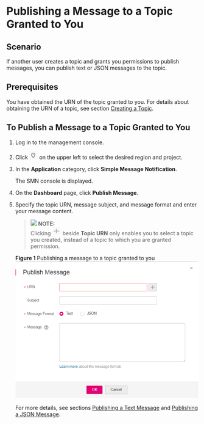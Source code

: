 # Publishing a Message to a Topic Granted to You<a name="smn_ug_47000"></a>

## Scenario<a name="section41413242193621"></a>

If another user creates a topic and grants you permissions to publish messages, you can publish text or JSON messages to the topic.

## Prerequisites<a name="section52430133194758"></a>

You have obtained the URN of the topic granted to you. For details about obtaining the URN of a topic, see section  [Creating a Topic](creating-a-topic.md).

## To Publish a Message to a Topic Granted to You<a name="section55596174195019"></a>

1.  Log in to the management console.
2.  Click  ![](figures/icon-region.png)  on the upper left to select the desired region and project.
3.  In the  **Application**  category, click  **Simple Message Notification**.

    The SMN console is displayed.

4.  On the  **Dashboard**  page, click  **Publish Message**.
5.  Specify the topic URN, message subject, and message format and enter your message content.

    >![](/images/icon-note.gif) **NOTE:**   
    >Clicking  ![](figures/icon-plus-2.png)  beside  **Topic URN**  only enables you to select a topic you created, instead of a topic to which you are granted permission.  

    **Figure  1**  Publishing a message to a topic granted to you<a name="fig51616318163518"></a>  
    ![](figures/publishing-a-message-to-a-topic-granted-to-you.png "publishing-a-message-to-a-topic-granted-to-you")

    For more details, see sections  [Publishing a Text Message](publishing-a-text-message.md)  and  [Publishing a JSON Message](publishing-a-json-message.md).


